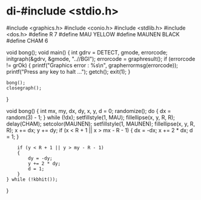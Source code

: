 # di-#include <stdio.h>
#include <graphics.h>
#include <conio.h>
#include <stdlib.h>
#include <dos.h>
#define R 7
#define MAU YELLOW
#define MAUNEN BLACK
#define CHAM 6

void bong();
void main()
{
	int gdrv = DETECT, gmode, errorcode;
	initgraph(&gdrv, &gmode, "..//BGI");
	errorcode = graphresult();
	if (errorcode != grOk)
	{
		printf("Graphics error : %s\n", grapherrormsg(errorcode));
		printf("Press any key to halt ...");
		getch();
		exit(1);
	}

	bong();
	closegraph();
}

void bong()
{
	int mx, my, dx, dy, x, y, d = 0;
	randomize();
	do {
		dx = random(3) - 1;
	} while (!dx);
		setfillstyle(1, MAU);
		fillellipse(x, y, R, R);
		delay(CHAM);
		setcolor(MAUNEN);
		setfillstyle(1, MAUNEN);
		fillellipse(x, y, R, R);
		x += dx;
		y += dy;
		if (x < R + 1 || x > mx - R - 1)
		{
			dx = -dx;
			x += 2 * dx;
			d = 1;
		}

		if (y < R + 1 || y > my - R - 1)
		{
			dy = -dy;
			y += 2 * dy;
			d = 1;
		}
	} while (!kbhit());
}
